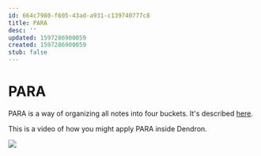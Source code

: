 ```yaml
---
id: 664c7980-f605-43ad-a931-c139740777c8
title: PARA
desc: ''
updated: 1597286900059
created: 1597286900059
stub: false
---
```


# PARA

PARA is a way of organizing all notes into four buckets. It's described [here](https://fortelabs.co/blog/para/).

This is a video of how you might apply PARA inside Dendron. 

<a href="https://youtu.be/vrhBNGMJQwE">
<img src="https://foundation-prod-assetspublic53c57cce-8cpvgjldwysl.s3-us-west-2.amazonaws.com/assets/images/usecase-para.jpg"/>
</a>
